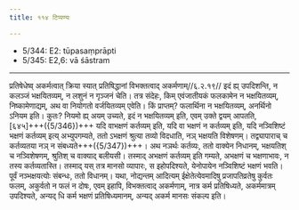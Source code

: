 ```yaml
---
title: ११४ टिप्पण्यः

---
```

- 5/344: E2: tūpasaṃprāpti
- 5/345: E2,6: vā śāstram

____________________________________________


प्रतिषेधेष्व् अकर्मत्वात् क्रिया स्यात् प्रतिषिद्धानां विभक्तत्वाद् अकर्मणाम्//६.२.१९// इदं ह्य् उपदिशन्ति, न कलञ्जं भक्षयितव्यम्, न लशुनं न गृञ्जनं चेति। तत्र संदेहः, किम् एवंजातीयकं फलकामेन न भक्षयितव्यम्, निष्कामेणाद्यम्, अथ वा नियोगतो वर्जयितव्यम् एवेति। किं प्राप्तम्? फलार्थिना न भक्षयितव्यम्, अनर्थिनो ऽनियम इति। कुतः? नियमो ह्य् अयम् उच्यते, इदं न भक्षयितव्यम् इति, एवम् उक्ते द्वयम् आपतति, [६४५]+++({5/346})+++ यदि वाभक्षणं कर्तव्यम् इति, यदि वा भक्षणं न कर्तव्यम् इति, यदि नञ्विशिष्टं भक्षणं कर्तव्यम् इत्य् अभ्युपगम्यते, ततो ऽभक्षणं श्रुत्या तव्यो विदधाति, नञ् भक्षयति विशेषणम्। तद्व्यापाराच् च कर्तव्यतया नञ् न संबध्यते+++({5/347})+++। अथ नञर्थः कर्तव्यः, ततो वाक्येन निधानम्, भक्षयतिश् च नञ्विशेषणम्, श्रुतिश् च वाक्याद् बलीयसी। तस्माद् अभक्षणं कर्तव्यम् इति गम्यते, अभक्षणं च भक्षणाभावः, न तस्य कर्तव्यतास्ति। तस्माद् यस् तत्र मानसो व्यापारः, स इहोपदिश्यते, येनोपायेन नञ्विशिष्टं भक्षणं भवति। पूर्वं नञ्भक्षयत्योः संबन्धः, ततो विधानम्। यथा, नोद्यन्तम् आदित्यम् ईक्षेतेत्येवमादिषु प्रजापतिव्रतेषु कुर्वतः फलम्, अकुर्वतो न फलं न दोषः, एवम् इहापि, विभक्तत्वाद् अकर्मणाम्, नात्र कर्म प्रतिषिध्यते, अकर्ममात्रम् उपदिश्यते, अन्यद् धि कर्म भक्षणं प्रतिषिध्यमानम्, अन्यद् अकर्म मानसः संकल्प इति।
